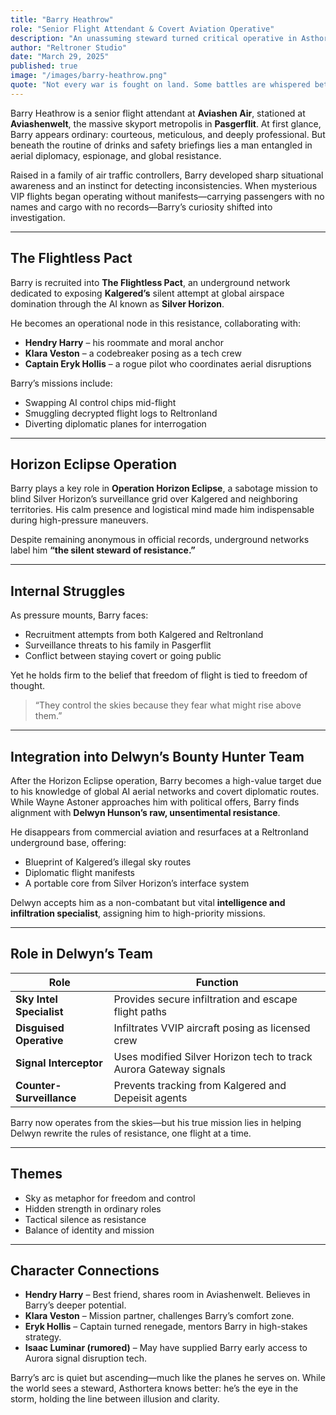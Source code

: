 ```yaml
---
title: "Barry Heathrow"
role: "Senior Flight Attendant & Covert Aviation Operative"
description: "An unassuming steward turned critical operative in Asthortera’s shadow war for airspace."
author: "Reltroner Studio"
date: "March 29, 2025"
published: true
image: "/images/barry-heathrow.png"
quote: "Not every war is fought on land. Some battles are whispered between altitude and silence."
---
```


Barry Heathrow is a senior flight attendant at **Aviashen Air**, stationed at **Aviashenwelt**, the massive skyport metropolis in **Pasgerflit**. At first glance, Barry appears ordinary: courteous, meticulous, and deeply professional. But beneath the routine of drinks and safety briefings lies a man entangled in aerial diplomacy, espionage, and global resistance.

Raised in a family of air traffic controllers, Barry developed sharp situational awareness and an instinct for detecting inconsistencies. When mysterious VIP flights began operating without manifests—carrying passengers with no names and cargo with no records—Barry’s curiosity shifted into investigation.

---

## The Flightless Pact
Barry is recruited into **The Flightless Pact**, an underground network dedicated to exposing **Kalgered’s** silent attempt at global airspace domination through the AI known as **Silver Horizon**.

He becomes an operational node in this resistance, collaborating with:
- **Hendry Harry** – his roommate and moral anchor
- **Klara Veston** – a codebreaker posing as a tech crew
- **Captain Eryk Hollis** – a rogue pilot who coordinates aerial disruptions

Barry’s missions include:
- Swapping AI control chips mid-flight
- Smuggling decrypted flight logs to Reltronland
- Diverting diplomatic planes for interrogation

---

## Horizon Eclipse Operation
Barry plays a key role in **Operation Horizon Eclipse**, a sabotage mission to blind Silver Horizon’s surveillance grid over Kalgered and neighboring territories. His calm presence and logistical mind made him indispensable during high-pressure maneuvers.

Despite remaining anonymous in official records, underground networks label him **“the silent steward of resistance.”**

---

## Internal Struggles
As pressure mounts, Barry faces:
- Recruitment attempts from both Kalgered and Reltronland
- Surveillance threats to his family in Pasgerflit
- Conflict between staying covert or going public

Yet he holds firm to the belief that freedom of flight is tied to freedom of thought.

> “They control the skies because they fear what might rise above them.”

---

## Integration into Delwyn’s Bounty Hunter Team
After the Horizon Eclipse operation, Barry becomes a high-value target due to his knowledge of global AI aerial networks and covert diplomatic routes. While Wayne Astoner approaches him with political offers, Barry finds alignment with **Delwyn Hunson’s raw, unsentimental resistance**.

He disappears from commercial aviation and resurfaces at a Reltronland underground base, offering:
- Blueprint of Kalgered’s illegal sky routes
- Diplomatic flight manifests
- A portable core from Silver Horizon’s interface system

Delwyn accepts him as a non-combatant but vital **intelligence and infiltration specialist**, assigning him to high-priority missions.

---

## Role in Delwyn’s Team
| Role | Function |
|------|----------|
| **Sky Intel Specialist** | Provides secure infiltration and escape flight paths |
| **Disguised Operative** | Infiltrates VVIP aircraft posing as licensed crew |
| **Signal Interceptor** | Uses modified Silver Horizon tech to track Aurora Gateway signals |
| **Counter-Surveillance** | Prevents tracking from Kalgered and Depeisit agents |

Barry now operates from the skies—but his true mission lies in helping Delwyn rewrite the rules of resistance, one flight at a time.

---

## Themes
- Sky as metaphor for freedom and control
- Hidden strength in ordinary roles
- Tactical silence as resistance
- Balance of identity and mission

---

## Character Connections
- **Hendry Harry** – Best friend, shares room in Aviashenwelt. Believes in Barry’s deeper potential.
- **Klara Veston** – Mission partner, challenges Barry’s comfort zone.
- **Eryk Hollis** – Captain turned renegade, mentors Barry in high-stakes strategy.
- **Isaac Luminar (rumored)** – May have supplied Barry early access to Aurora signal disruption tech.

Barry’s arc is quiet but ascending—much like the planes he serves on. While the world sees a steward, Asthortera knows better: he’s the eye in the storm, holding the line between illusion and clarity.

